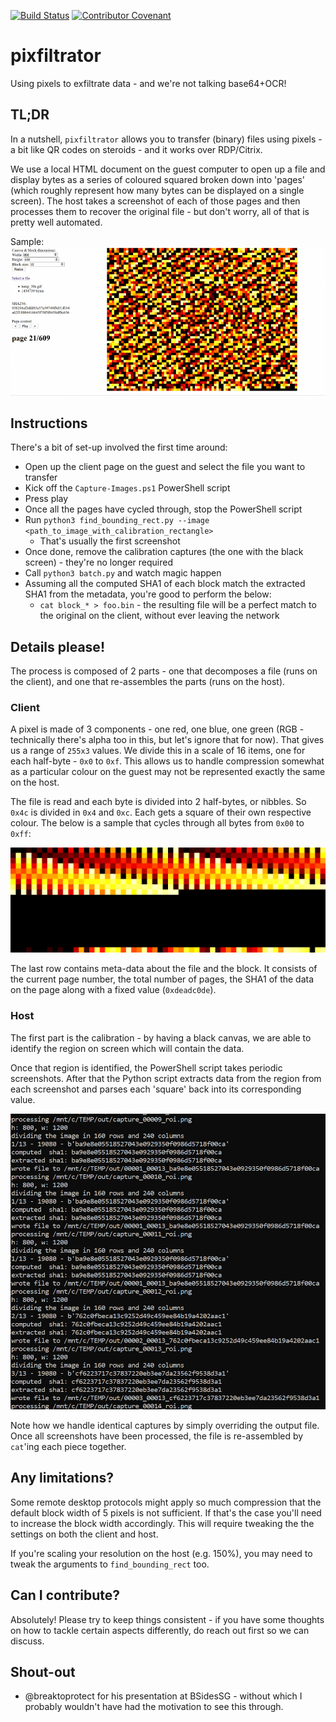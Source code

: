 [![Build Status](https://travis-ci.org/axiomiety/pixfiltrator.svg?branch=master)](https://travis-ci.org/axiomiety/pixfiltrator) [![Contributor Covenant](https://img.shields.io/badge/Contributor%20Covenant-v2.0%20adopted-ff69b4.svg)](code-of-conduct.md)

# pixfiltrator

Using pixels to exfiltrate data - and we're not talking base64+OCR!

## TL;DR

In a nutshell, `pixfiltrator` allows you to transfer (binary) files using pixels - a bit like QR codes on steroids - and it works over RDP/Citrix.

We use a local HTML document on the guest computer to open up a file and display bytes as a series of coloured squared broken down into 'pages' (which roughly represent how many bytes can be displayed on a single screen). The host takes a screenshot of each of those pages and then processes them to recover the original file - but don't worry, all of that is pretty well automated.

Sample: ![paging animation](https://github.com/axiomiety/pixfiltrator/blob/master/docs/paging1.gif "Paging")


## Instructions

There's a bit of set-up involved the first time around:

 * Open up the client page on the guest and select the file you want to transfer
 * Kick off the `Capture-Images.ps1` PowerShell script
 * Press play
 * Once all the pages have cycled through, stop the PowerShell script
 * Run `python3 find_bounding_rect.py --image <path_to_image_with_calibration_rectangle>`
   * That's usually the first screenshot
 * Once done, remove the calibration captures (the one with the black screen) - they're no longer required 
 * Call `python3 batch.py` and watch magic happen
 * Assuming all the computed SHA1 of each block match the extracted SHA1 from the metadata, you're good to perform the below:
   * `cat block_* > foo.bin` - the resulting file will be a perfect match to the original on the client, without ever leaving the network

## Details please!

The process is composed of 2 parts - one that decomposes a file (runs on the client), and one that re-assembles the parts (runs on the host).

### Client

A pixel is made of 3 components - one red, one blue, one green (RGB - technically there's alpha too in this, but let's ignore that for now). That gives us a range of `255x3` values. We divide this in a scale of 16 items, one for each half-byte - `0x0` to `0xf`. This allows us to handle compression somewhat as a particular colour on the guest may not be represented exactly the same on the host.

The file is read and each byte is divided into 2 half-bytes, or nibbles. So `0x4c` is divided in `0x4` and `0xc`. Each gets a square of their own respective colour. The below is a sample that cycles through all bytes from `0x00` to `0xff`:

![sample all bytes](https://github.com/axiomiety/pixfiltrator/blob/master/docs/sample_all_bytes.png "Sample")

The last row contains meta-data about the file and the block. It consists of the current page number, the total number of pages, the SHA1 of the data on the page along with a fixed value (`0xdeadc0de`).

### Host

The first part is the calibration - by having a black canvas, we are able to identify the region on screen which will contain the data.

Once that region is identified, the PowerShell script takes periodic screenshots. After that the Python script extracts data from the region from each screenshot and parses each 'square' back into its corresponding value. 

![reassembly](https://github.com/axiomiety/pixfiltrator/blob/master/docs/reassembly1.png "Reassembly")

Note how we handle identical captures by simply overriding the output file. Once all screenshots have been processed, the file is re-assembled by `cat`'ing each piece together.

## Any limitations?

Some remote desktop protocols might apply so much compression that the default block width of 5 pixels is not sufficient. If that's the case you'll need to increase the block width accordingly. This will require tweaking the the settings on both the client and host.

If you're scaling your resolution on the host (e.g. 150%), you may need to tweak the arguments to `find_bounding_rect` too.

## Can I contribute?

Absolutely! Please try to keep things consistent - if you have some thoughts on how to tackle certain aspects differently, do reach out first so we can discuss.

## Shout-out

 * @breaktoprotect for his presentation at BSidesSG - without which I probably wouldn't have had the motivation to see this through.
